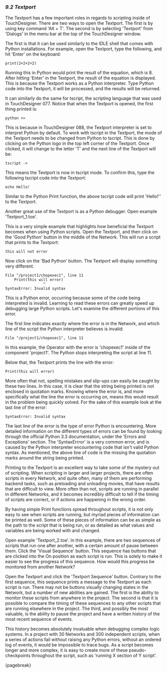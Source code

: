 
### *9.2 Textport*

The Textport has a few important roles in regards to scripting inside of TouchDesigner. There are two ways to open the Textport. The first is by using key command 'Alt + T'. The second is by selecting 'Textport' from 'Dialogs' in the menu bar at the top of the TouchDesigner window.

The first is that it can be used similarly to the IDLE shell that comes with Python installations. For example, open the Textport, type the following, and hit 'Enter' on the keyboard:

```
print(2+2+2+2)
```

Running this in Python would print the result of the equation, which is 8. After hitting 'Enter' in the Textport, the result of the equation is displayed. This is because the Textport works as a Python interpreter. Type Python code into the Textport, it will be processed, and the results will be returned.

It can similarly do the same for tscript, the scripting language that was used in TouchDesigner 077. Notice that when the Textport is opened, the first thing printed is:

```
python >>
```

This is because in TouchDesigner 088, the Textport interpreter is set to interpret Python by default. To work with tscript in the Textport, the mode of the Textport needs to be changed from Python to tscript. This is done by clicking on the Python logo in the top left corner of the Textport. Once clicked, it will change to the letter 'T' and the next line of the Textport will be:

```
tscript ->
```

This means the Textport is now in tscript mode. To confirm this, type the following tscript code into the Textport:

```
echo Hello!
```

Similar to the Python Print function, the above tscript code will print 'Hello!'' to the Textport.

Another great use of the Textport is as a Python debugger. Open example 'Textport\_1.toe'.

This is a very simple example that highlights how beneficial the Textport becomes when using Python scripts. Open the Textport, and then click on the 'Good Python' button in the middle of the Network. This will run a script that prints to the Textport:

```
this will not error
```

Now click on the 'Bad Python' button. The Textport will display something very different.

```
File "/project1/chopexec1", line 11
	Print(this will error)
			     ^
SyntaxError: Invalid syntax
```

This is a Python error, occurring because some of the code being interpreted is invalid. Learning to read these errors can greatly speed up debugging large Python scripts. Let's examine the different portions of this error.

The first line indicates exactly where the error is in the Network, and which line of the script the Python interpreter believes is invalid:

```
File "/project1/chopexec1", line 11
```

In this example, the Operator with the error is 'chopexec1' inside of the component 'project1'. The Python stops interpreting the script at line 11.

Below that, the Textport prints the line with the error:

```
Print(this will error)
```

More often that not, spelling mistakes and slip-ups can easily be caught by these two lines. In this case, it is clear that the string being printed is not enclosed in quotation marks. Knowing where the error is, and more specifically what the line the error is occurring on, means this would result in the problem being quickly solved. For the sake of this example look at the last line of the error:

```
SyntaxError: Invalid syntax
```

The last line of the error is the type of error Python is encountering. More detailed information on the different types of errors can be found by looking through the official Python 3.3 documentation, under the 'Errors and Exceptions' section. The 'SyntaxErrror' is a very common error, and is caused by the Python interpreter encountering code that isn't valid Python syntax. As mentioned, the above line of code is the missing the quotation marks around the string being printed.

Printing to the Textport is an excellent way to take some of the mystery out of scripting. When scripting in larger and larger projects, there are often scripts in every Network, and quite often, many of them are performing backend tasks, such as preloading and unloading movies, that have results that are difficult to view. More often than not, scripts are running in parallel in different Networks, and it becomes incredibly difficult to tell if the timing of scripts are correct, or if actions are happening in the wrong order.

By having simple Print functions spread throughout scripts, it is not only easy to see when scripts are running, but myriad pieces of information can be printed as well. Some of these pieces of information can be as simple as the path to the script that is being run, or as detailed as what values and variables are being worked with and changed.

Open example 'Textport\_2.toe'. In this example, there are two sequences of scripts that run one after another, with a certain amount of pause between them. Click the 'Visual Sequence' button. This sequence has buttons that are clicked into the On position as each script is run. This is solely to make it easier to see the progress of this sequence. How would this progress be monitored from another Network?

Open the Textport and click the 'Textport Sequence' button. Contrary to the first sequence, this sequence prints a message to the Textport as each script is run. There may not be buttons visually changing states in the Network, but a number of new abilities are gained. The first is the ability to monitor these scripts from anywhere in the project. The second is that it is possible to compare the timing of these sequences to any other scripts that are running elsewhere in the project. The third, and possibly the most valuable, is the ability to pause the project and have a written history of the most recent sequence of events.

This history becomes absolutely invaluable when debugging complex logic systems. In a project with 30 Networks and 300 independent scripts, when a series of actions fail without raising any Python errors, without an ordered log of events, it would be impossible to trace bugs. As a script becomes longer and more complex, it is easy to create more of these pseudo-checkpoints throughout the script, such as 'running X section of Y script'.

{pagebreak}